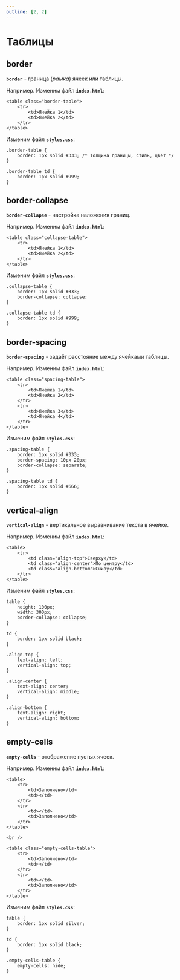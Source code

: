 ```yaml
---
outline: [2, 2]
---
```


<script setup>
import CodePreview from '../.././.vitepress/components/CodePreview.vue';

import html_050 from '../.././.vitepress/examples/css/demo_050/index.html?raw';
import css_050 from '../.././.vitepress/examples/css/demo_050/style.css?raw';
import js_050 from '../.././.vitepress/examples/css/demo_050/script.js?raw';

import html_051 from '../.././.vitepress/examples/css/demo_051/index.html?raw';
import css_051 from '../.././.vitepress/examples/css/demo_051/style.css?raw';
import js_051 from '../.././.vitepress/examples/css/demo_051/script.js?raw';

import html_052 from '../.././.vitepress/examples/css/demo_052/index.html?raw';
import css_052 from '../.././.vitepress/examples/css/demo_052/style.css?raw';
import js_052 from '../.././.vitepress/examples/css/demo_052/script.js?raw';

import html_053 from '../.././.vitepress/examples/css/demo_053/index.html?raw';
import css_053 from '../.././.vitepress/examples/css/demo_053/style.css?raw';
import js_053 from '../.././.vitepress/examples/css/demo_053/script.js?raw';

import html_054 from '../.././.vitepress/examples/css/demo_054/index.html?raw';
import css_054 from '../.././.vitepress/examples/css/demo_054/style.css?raw';
import js_054 from '../.././.vitepress/examples/css/demo_054/script.js?raw';
</script>

# Таблицы

## border

**`border`** - граница (_рамка_) ячеек или таблицы.

Например. Изменим файл **`index.html`**:

```html:line-numbers
<table class="border-table">
    <tr>
        <td>Ячейка 1</td>
        <td>Ячейка 2</td>
    </tr>
</table>
```

Изменим файл **`styles.css`**:

```css:line-numbers
.border-table {
    border: 1px solid #333; /* толщина границы, стиль, цвет */
}

.border-table td {
    border: 1px solid #999;
}
```

<CodePreview :html="html_050" :css="css_050" :js="js_050" height="120px" />

## border-collapse

**`border-collapse`** - настройка наложения границ.

Например. Изменим файл **`index.html`**:

```html:line-numbers
<table class="collapse-table">
    <tr>
        <td>Ячейка 1</td>
        <td>Ячейка 2</td>
    </tr>
</table>
```

Изменим файл **`styles.css`**:

```css:line-numbers
.collapse-table {
    border: 1px solid #333;
    border-collapse: collapse;
}

.collapse-table td {
    border: 1px solid #999;
}
```

<CodePreview :html="html_051" :css="css_051" :js="js_051" height="120px" />

## border-spacing

**`border-spacing`** - задаёт расстояние между ячейками таблицы.

Например. Изменим файл **`index.html`**:

```html:line-numbers
<table class="spacing-table">
    <tr>
        <td>Ячейка 1</td>
        <td>Ячейка 2</td>
    </tr>
    <tr>
        <td>Ячейка 3</td>
        <td>Ячейка 4</td>
    </tr>
</table>
```

Изменим файл **`styles.css`**:

```css:line-numbers
.spacing-table {
    border: 1px solid #333;
    border-spacing: 10px 20px;
    border-collapse: separate;
}

.spacing-table td {
    border: 1px solid #666;
}
```

<CodePreview :html="html_053" :css="css_053" :js="js_053" height="180px" />

## vertical-align

**`vertical-align`** - вертикальное выравнивание текста в ячейке.

Например. Изменим файл **`index.html`**:

```html:line-numbers
<table>
    <tr>
        <td class="align-top">Сверху</td>
        <td class="align-center">По центру</td>
        <td class="align-bottom">Снизу</td>
    </tr>
</table>
```

Изменим файл **`styles.css`**:

```css:line-numbers
table {
    height: 100px;
    width: 300px;
    border-collapse: collapse;
}

td {
    border: 1px solid black;
}

.align-top {
    text-align: left;
    vertical-align: top;
}

.align-center {
    text-align: center;
    vertical-align: middle;
}

.align-bottom {
    text-align: right;
    vertical-align: bottom;
}
```

<CodePreview :html="html_052" :css="css_052" :js="js_052" height="180px" />

## empty-cells

**`empty-cells`** - отображение пустых ячеек.

Например. Изменим файл **`index.html`**:

```html:line-numbers
<table>
    <tr>
        <td>Заполнено</td>
        <td></td>
    </tr>
    <tr>
        <td></td>
        <td>Заполнено</td>
    </tr>
</table>

<br />

<table class="empty-cells-table">
    <tr>
        <td>Заполнено</td>
        <td></td>
    </tr>
    <tr>
        <td></td>
        <td>Заполнено</td>
    </tr>
</table>
```

Изменим файл **`styles.css`**:

```css:line-numbers
table {
    border: 1px solid silver;
}

td {
    border: 1px solid black;
}

.empty-cells-table {
    empty-cells: hide;
}
```

<CodePreview :html="html_054" :css="css_054" :js="js_054" height="180px" />
